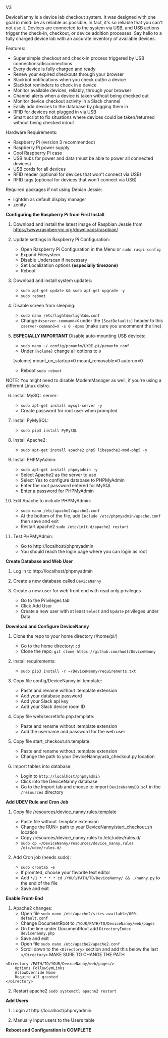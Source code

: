 V3

DeviceNanny is a device lab checkout system. It was designed with one goal in mind: be as reliable as possible. In fact, it's so reliable that you can't not use it. Devices are connected to the system via USB, and USB actions trigger the check-in, checkout, or device addition processes. Say hello to a fully charged device lab with an accurate inventory of available devices.

Features:
- Super simple checkout and check-in process triggered by USB connections/disconnections
- Every device is fully charged and ready
- Renew your expired checkouts through your browser
- Slackbot notifications when you check out/in a device
- Slackbot reminders to check in a device
- Monitor available devices, reliably, through your browser
- Channel alerts when a device is taken without being checked out
- Monitor device checkout activity in a Slack channel
- Easily add devices to the database by plugging them in
- RFID for devices not plugged in via USB
- Smart script to fix situations where devices could be taken/returned without being checked in/out


Hardware Requirements:
- Raspberry Pi (version 3 recommended)
- Raspberry Pi power supply
- Cool Raspberry Pi case
- USB hubs for power and data (must be able to power all connected devices)
- USB cords for all devices
- RFID reader (optional for devices that won't connect via USB)
- RFID tags (optional for devices that won't connect via USB)

Required packages if not using Debian Jessie:
- lightdm as default display manager
- zenity


**Configuring the Raspberry Pi from First Install**

1. Download and install the latest image of Raspbian Jessie from https://www.raspberrypi.org/downloads/raspbian/

2. Update settings in Raspberry Pi Configuration:
    - Open Raspberry Pi Configuration in the Menu or `sudo raspi-config`
    - Expand Filesystem
    - Disable Underscan if necessary
    - Set Localization options **(especially timezone)**
    - Reboot
    
3. Download and install system updates:
    - `sudo apt-get update && sudo apt-get upgrade -y`
    - `sudo reboot`
    
4. Disable screen from sleeping:
    - `sudo nano /etc/lightdm/lightdm.conf`
    - Change `#xserver-command=X` under the `[SeatDefaults]` header to this `xserver-command=X -s 0 -dpms` (make sure you uncomment the line)

5. **ESPECIALLY IMPORTANT** Disable auto-mounting USB devices:
    - `sudo nano ~/.config/pcmanfm/LXDE-pi/pcmanfm.conf`
    - Under `[volume]` change all options to `0`

    [volume]
    mount_on_startup=0
    mount_removable=0
    autorun=0
    
    - Reboot `sudo reboot`

NOTE: You might need to disable ModemManager as well, if you're using a different Linux distro.

6. Install MySQL server:
    - `sudo apt-get install mysql-server -y`
    - Create password for root user when prompted

7. Install PyMySQL:
    - `sudo pip3 install PyMySQL`

8. Install Apache2:
    - `sudo apt-get install apache2 php5 libapache2-mod-php5 -y`

9. Install PHPMyAdmin:
    - `sudo apt-get install phpmyadmin -y`
    - Select Apache2 as the server to use
    - Select Yes to configure database to PHPMyAdmin
    - Enter the root password entered for MySQL
    - Enter a password for PHPMyAdmin

10. Edit Apache to include PHPMyAdmin:
    - `sudo nano /etc/apache2/apache2.conf`
    - At the bottom of the file, add `Include /etc/phpmyadmin/apache.conf` then save and exit
    - Restart apache2 `sudo /etc/init.d/apache2 restart`
    
11. Test PHPMyAdmin:
    - Go to http://localhost/phpmyadmin
    - You should reach the login page where you can login as root
   

**Create Database and Web User**

1. Log in to http://localhost/phpmyadmin

2. Create a new database called `DeviceNanny`

3. Create a new user for web front end with read only privileges
    - Go to the Privileges tab
    - Click Add User
    - Create a new user with at least `Select` and `Update` privileges under Data

**Download and Configure DeviceNanny**

1. Clone the repo to your home directory (/home/pi/)
    - Go to the home directory: `cd`
    - Clone the repo: `git clone https://github.com/hudl/DeviceNanny`

2. Install requirements:
    - `sudo pip3 install -r ~/DeviceNanny/requirements.txt`

2. Copy file config/DeviceNanny.ini.template:
    - Paste and rename without .template extension
    - Add your database password
    - Add your Slack api key
    - Add your Slack device room ID
    
3. Copy file web/secretInfo.php.template:
    - Paste and rename without .template extension
    - Add the username and password for the web user
    
4. Copy file start_checkout.sh.template:
    - Paste and rename without .template extension
    - Change the path to your DeviceNanny/usb_checkout.py location
    
5. Import tables into database:
    - Login to `http://localhost/phpmyadmin`
    - Click into the DeviceNanny database
    - Go to the Import tab and choose to import `DeviceNannyDB.sql` in the `/resources` directory

**Add UDEV Rule and Cron Job**

1. Copy file /resources/device_nanny.rules.template
    - Paste file without .template extension
    - Change the RUN= path to your DeviceNanny/start_checkout.sh location
    - Copy /resources/device_nanny.rules to /etc/udev/rules.d/
    - `sudo cp ~/DeviceNanny/resources/device_nanny.rules /etc/udev/rules.d/`

2. Add Cron job (needs sudo):
    - `sudo crontab -e`
    - If promted, choose your favorite text editor
    - Add `*/1 * * * * cd /YOUR/PATH/TO/DeviceNanny/ && ./nanny.py` to the end of the file
    - Save and exit
    
**Enable Front-End**

1. Apache2 changes:
    - Open file `sudo nano /etc/apache2/sites-available/000-default.conf`
    - Change DocumentRoot to `/YOUR/PATH/TO/DeviceNanny/web/pages`
    - On the line under DocumentRoot add `DirectoryIndex devicenanny.php`
    - Save and exit
    - Open file `sudo nano /etc/apache2/apache2.conf`
    - Scroll down to the `<Directory>` section and add this below the last `</Directory>`
MAKE SURE TO CHANGE THE PATH
```
<Directory /PATH/TO/YOUR/DeviceNanny/web/pages/>
    Options FollowSymLinks
    AllowOverride None
    Require all granted
</Directory>
```

2. Restart apache2 `sudo systemctl apache2 restart`


**Add Users**

1. Login at http://localhost/phpmyadmin

2. Manually input users to the Users table
    
    

**Reboot and Configuration is COMPLETE**
